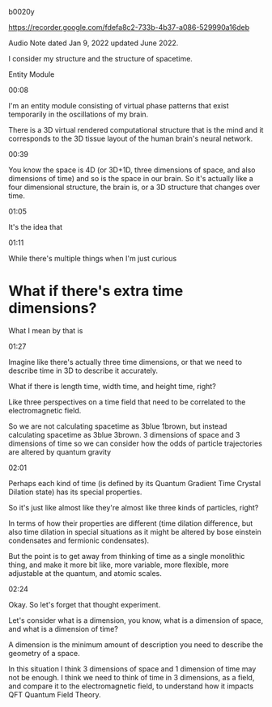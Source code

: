 b0020y

https://recorder.google.com/fdefa8c2-733b-4b37-a086-529990a16deb

Audio Note dated Jan 9, 2022 updated June 2022.

I consider my structure and the structure of spacetime.

Entity Module

00:08

I'm an entity module consisting of virtual phase patterns that exist temporarily in the oscillations of my brain.

There is a 3D virtual rendered computational structure that is the mind and it corresponds to the 3D tissue layout of the human brain's neural network. 

00:39

You know the space is 4D (or 3D+1D, three dimensions of space, and also dimensions of time) and so is the space in our brain. So it's actually like a four dimensional structure, the brain is, or a 3D structure that changes over time.

01:05

It's the idea that

01:11

While there's multiple things when I'm just curious 

# What if there's extra time dimensions?

What I mean by that is 

01:27

Imagine like there's actually three time dimensions, or that we need to describe time in 3D to describe it accurately.

What if there is length time, width time, and height time, right?

Like three perspectives on a time field that need to be correlated to the electromagnetic field.

So we are not calculating spacetime as 3blue 1brown, but instead calculating spacetime as 3blue 3brown. 3 dimensions of space and 3 dimensions of time so we can consider how the odds of particle trajectories are altered by quantum gravity

02:01

Perhaps each kind of time (is defined by its Quantum Gradient Time Crystal Dilation state) has its special properties.

So it's just like almost like they're almost like three kinds of particles, right?

In terms of how their properties are different (time dilation difference, but also time dilation in special situations as it might be altered by bose einstein condensates and fermionic condensates).

But the point is to get away from thinking of time as a single monolithic thing, and make it more bit like, more variable, more flexible, more adjustable at the quantum, and atomic scales.

02:24

Okay. So let's forget that thought experiment.

Let's consider what is a dimension, you know, what is a dimension of space, and what is a dimension of time?

A dimension is the minimum amount of description you need to describe the geometry of a space.

In this situation I think 3 dimensions of space and 1 dimension of time may not be enough. I think we need to think of time in 3 dimensions, as a field, and compare it to the electromagnetic field, to understand how it impacts QFT Quantum Field Theory.

